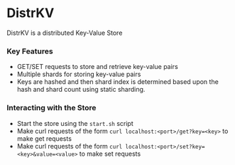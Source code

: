 # DistrKV

DistrKV is a distributed Key-Value Store

### Key Features

- GET/SET requests to store and retrieve key-value pairs
- Multiple shards for storing key-value pairs
- Keys are hashed and then shard index is determined based upon the hash and shard count using static sharding.

### Interacting with the Store

- Start the store using the ```start.sh``` script
- Make curl requests of the form ```curl localhost:<port>/get?key=<key>``` to make get requests
- Make curl requests of the form ```curl localhost:<port>/set?key=<key>&value=<value>``` to make set requests
